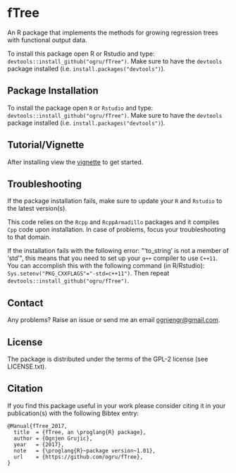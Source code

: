 # fTree

An R package that implements the methods for growing regression trees with functional output data.
  
To install this package open R or Rstudio and type: `devtools::install_github("ogru/fTree")`. Make sure to have the `devtools` package installed (i.e. `install.packages("devtools")`).
 
## Package Installation
To install the package open `R` or `Rstudio` and type: `devtools::install_github("ogru/fTree")`. Make sure to have the `devtools` package installed (i.e. `install.packages("devtools")`).
  
## Tutorial/Vignette
After installing view the [vignette](https://rawgit.com/ogru/fTree/master/vignette/first_steps.html) to get started.
  
## Troubleshooting
 
If the package installation fails, make sure to update your `R` and `Rstudio` to the latest version(s). 
  
This code relies on the `Rcpp` and `RcppArmadillo` packages and it compiles `Cpp` code upon installation. In case of problems, focus your troubleshooting to that domain. 
  
If the installation fails with the following error: "‘to_string’ is not a member of ‘std’", this means that you need to set up your `g++` compiler to use `C++11`. You can accomplish this with the following command (in R/Rstudio): `Sys.setenv("PKG_CXXFLAGS"="-std=c++11")`. Then repeat `devtools::install_github("ogru/fTree")`.
  
## Contact
 
Any problems? Raise an issue or send me an email ognjengr@gmail.com. 

## License
The package is distributed under the terms of the GPL-2 license (see LICENSE.txt).

## Citation

If you find this package useful in your work please consider citing it in your publication(s) with the following Bibtex entry:
```
@Manual{fTree_2017,
  title  = {fTree, an \proglang{R} package},
  author = {Ognjen Grujic},
  year   = {2017},
  note   = {\proglang{R}~package version~1.01},
  url    = {https://github.com/ogru/fTree},
}
```
